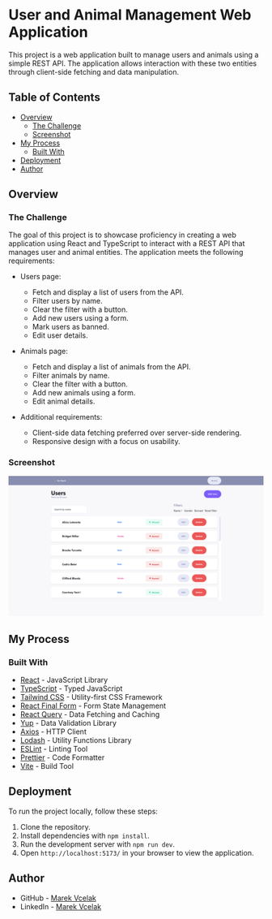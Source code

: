 # User and Animal Management Web Application

This project is a web application built to manage users and animals using a simple REST API. The application allows interaction with these two entities through client-side fetching and data manipulation.

## Table of Contents

- [Overview](#overview)
  - [The Challenge](#the-challenge)
  - [Screenshot](#screenshot)
- [My Process](#my-process)
  - [Built With](#built-with)
- [Deployment](#deployment)
- [Author](#author)

## Overview

### The Challenge

The goal of this project is to showcase proficiency in creating a web application using React and TypeScript to interact with a REST API that manages user and animal entities. The application meets the following requirements:

- Users page:

  - Fetch and display a list of users from the API.
  - Filter users by name.
  - Clear the filter with a button.
  - Add new users using a form.
  - Mark users as banned.
  - Edit user details.

- Animals page:

  - Fetch and display a list of animals from the API.
  - Filter animals by name.
  - Clear the filter with a button.
  - Add new animals using a form.
  - Edit animal details.

- Additional requirements:
  - Client-side data fetching preferred over server-side rendering.
  - Responsive design with a focus on usability.

### Screenshot

![Users and animals screenshot](./src/public/screenshot.jpg)

## My Process

### Built With

- [React](https://reactjs.org/) - JavaScript Library
- [TypeScript](https://www.typescriptlang.org/) - Typed JavaScript
- [Tailwind CSS](https://tailwindcss.com/) - Utility-first CSS Framework
- [React Final Form](https://final-form.org/react) - Form State Management
- [React Query](https://react-query.tanstack.com/) - Data Fetching and Caching
- [Yup](https://github.com/jquense/yup) - Data Validation Library
- [Axios](https://axios-http.com/) - HTTP Client
- [Lodash](https://lodash.com/) - Utility Functions Library
- [ESLint](https://eslint.org/) - Linting Tool
- [Prettier](https://prettier.io/) - Code Formatter
- [Vite](https://vitejs.dev/) - Build Tool

## Deployment

To run the project locally, follow these steps:

1. Clone the repository.
2. Install dependencies with `npm install`.
3. Run the development server with `npm run dev`.
4. Open `http://localhost:5173/` in your browser to view the application.

## Author

- GitHub - [Marek Vcelak](https://github.com/VcelakMarek)
- LinkedIn - [Marek Vcelak](https://www.linkedin.com/in/marek-v%C4%8Del%C3%A1k-6176bb1b0/)
